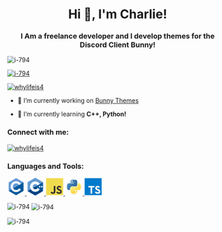 <h1 align="center">Hi 👋, I'm Charlie!</h1>
<h3 align="center">I Am a freelance developer and I develop themes for the Discord Client Bunny!</h3>

<p align="left"> <img src="https://komarev.com/ghpvc/?username=i-794&label=Profile%20views&color=0e75b6&style=flat" alt="i-794" /> </p>

<p align="left"> <a href="https://github.com/ryo-ma/github-profile-trophy"><img src="https://github-profile-trophy.vercel.app/?username=i-794" alt="i-794" /></a> </p>

<p align="left"> <a href="https://twitter.com/whylifeis4" target="blank"><img src="https://img.shields.io/twitter/follow/whylifeis4?logo=twitter&style=for-the-badge" alt="whylifeis4" /></a> </p>

- 🔭 I’m currently working on [Bunny Themes](https://github.com/I-794/BunnyThemes)

- 🌱 I’m currently learning **C++, Python!**

<h3 align="left">Connect with me:</h3>
<p align="left">
<a href="https://twitter.com/whylifeis4" target="blank"><img align="center" src="https://raw.githubusercontent.com/rahuldkjain/github-profile-readme-generator/master/src/images/icons/Social/twitter.svg" alt="whylifeis4" height="30" width="40" /></a>
</p>

<h3 align="left">Languages and Tools:</h3>
<p align="left"> <a href="https://www.cprogramming.com/" target="_blank" rel="noreferrer"> <img src="https://raw.githubusercontent.com/devicons/devicon/master/icons/c/c-original.svg" alt="c" width="40" height="40"/> </a> <a href="https://www.w3schools.com/cpp/" target="_blank" rel="noreferrer"> <img src="https://raw.githubusercontent.com/devicons/devicon/master/icons/cplusplus/cplusplus-original.svg" alt="cplusplus" width="40" height="40"/> </a> <a href="https://developer.mozilla.org/en-US/docs/Web/JavaScript" target="_blank" rel="noreferrer"> <img src="https://raw.githubusercontent.com/devicons/devicon/master/icons/javascript/javascript-original.svg" alt="javascript" width="40" height="40"/> </a> <a href="https://www.python.org" target="_blank" rel="noreferrer"> <img src="https://raw.githubusercontent.com/devicons/devicon/master/icons/python/python-original.svg" alt="python" width="40" height="40"/> </a> <a href="https://www.typescriptlang.org/" target="_blank" rel="noreferrer"> <img src="https://raw.githubusercontent.com/devicons/devicon/master/icons/typescript/typescript-original.svg" alt="typescript" width="40" height="40"/> </a> </p>

<p><img align="left" src="https://github-readme-stats.vercel.app/api/top-langs?username=i-794&show_icons=true&locale=en&layout=compact" alt="i-794" /></p>

<p>&nbsp;<img align="center" src="https://github-readme-stats.vercel.app/api?username=i-794&show_icons=true&locale=en" alt="i-794" /></p>

<p><img align="center" src="https://github-readme-streak-stats.herokuapp.com/?user=i-794&" alt="i-794" /></p>

